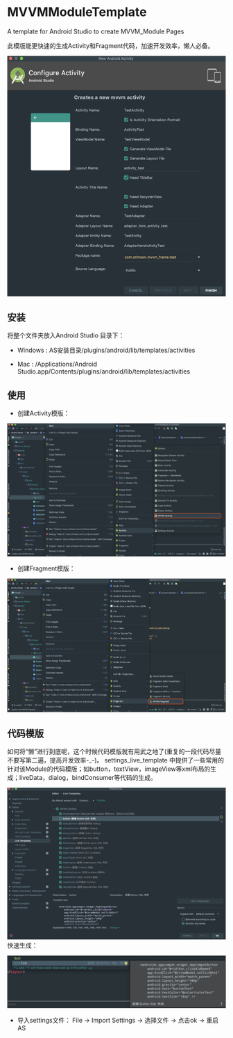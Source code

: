 # MVVMModuleTemplate
A template for Android Studio to create MVVM_Module Pages

此模版能更快速的生成Activity和Fragment代码，加速开发效率，懒人必备。
<br>

![1579248832306](https://github.com/crimson0829/MVVMModuleTemplate/blob/master/ScreenShot/1579248832306.jpg)


## 安装
将整个文件夹放入Android Studio 目录下：

* Windows : AS安装目录/plugins/android/lib/templates/activities

* Mac : /Applications/Android Studio.app/Contents/plugins/android/lib/templates/activities

## 使用
* 创建Activity模版：

![1579248495597](https://github.com/crimson0829/MVVMModuleTemplate/blob/master/ScreenShot/1579248495597.jpg)

* 创建Fragment模版：

![1579248624374](https://github.com/crimson0829/MVVMModuleTemplate/blob/master/ScreenShot/1579248624374.jpg)

## 代码模版
如何将“懒”进行到底呢，这个时候代码模版就有用武之地了(重复的一段代码尽量不要写第二遍，提高开发效率-_-)。
settings_live_template 中提供了一些常用的针对该Module的代码模版；如button，textView，imageView等xml布局的生成；liveData，dialog，bindConsumer等代码的生成。 

![1579331342782](https://github.com/crimson0829/MVVMModuleTemplate/blob/master/ScreenShot/1579331342782.jpg)
<br>
快速生成：

![1579331669192](https://github.com/crimson0829/MVVMModuleTemplate/blob/master/ScreenShot/1579331669192.jpg)
<br>
* 导入settings文件：
 File -> Import Settings -> 选择文件 -> 点击ok -> 重启AS 
 <br>
 




